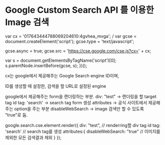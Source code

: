 # Google Custom Search API 를 이용한 Image 검색

var cx = '017643444788069204610:4gvhea_mvga'; /
var gcse = document.createElement('script'); gcse.type = 'text/javascript';

gcse.async = true;
gcse.src = 'https://cse.google.com/cse.js?cx=' + cx;

var s = document.getElementsByTagName('script')[0]; 
s.parentNode.insertBefore(gcse, s);
})();

cx는 google에서 제공해주는 Google Search engine ID이며,

ID를 생성할 때 설정한, 검색을 할 URL로 설정된 engine


google에서 제공해주는 form을 랜더링하는 부분.
div: "test" -> 랜더링을 할 target tag id
tag: 'search' -> search tag form 생성
attributes -> 공식 사이트에서 제공해주는 option을 주는 부분
	disableWebSearch -> image 검색만 할 수 있도록 "true"로 둠.

google.search.cse.element.render({
    div: "test",	// renderring할 div tag id
    tag: 'search'	// search tag를 생성
    attributes:{
        disableWebSearch: "true"	// 이미지를 제외한 모든 검색결과 제외
     }
});

